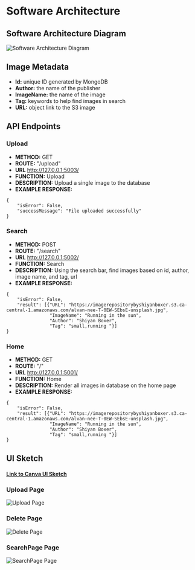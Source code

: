 # Software Architecture

## Software Architecture Diagram

![Software Architecture Diagram](https://github.com/shiyanboxer/Image-Repository/blob/main/Images/SoftwareArchitecture.jpg)

## Image Metadata

- **Id:** unique ID generated by MongoDB
- **Author:** the name of the publisher
- **ImageName:** the name of the image
- **Tag:** keywords to help find images in search
- **URL:** object link to the S3 image

## API Endpoints

### Upload

- **METHOD:** GET
- **ROUTE:** "/upload"
- **URL** http://127.0.0.1:5003/
- **FUNCTION:** Upload
- **DESCRIPTION:** Upload a single image to the database
- **EXAMPLE RESPONSE:**

```
{
    "isError": False, 
    "successMessage": "File uploaded successfully"
}
```

### Search

- **METHOD:** POST
- **ROUTE:** "/search"
- **URL** http://127.0.0.1:5002/
- **FUNCTION:** Search
- **DESCRIPTION:** Using the search bar, find images based on id, author, image name, and tag, url
- **EXAMPLE RESPONSE:**

```
{
    "isError": False,
    "result": [{"URL": "https://imagerepositorybyshiyanboxer.s3.ca-central-1.amazonaws.com/alvan-nee-T-0EW-SEbsE-unsplash.jpg",
                "ImageName": "Running in the sun",
                "Author": "Shiyan Boxer",
                "Tag": "small,running "}]
}
```

### Home

- **METHOD:** GET
- **ROUTE:** "/"
- **URL** http://127.0.0.1:5001/  
- **FUNCTION:** Home
- **DESCRIPTION:** Render all images in database on the home page
- **EXAMPLE RESPONSE:**

```
{
    "isError": False,
    "result": [{"URL": "https://imagerepositorybyshiyanboxer.s3.ca-central-1.amazonaws.com/alvan-nee-T-0EW-SEbsE-unsplash.jpg",
                "ImageName": "Running in the sun",
                "Author": "Shiyan Boxer",
                "Tag": "small,running "}]
}
```

## UI Sketch

#### [Link to Canva UI Sketch](https://www.canva.com/design/DAESGml4OFA/LBsdoaznuoKjHrcryXtiRQ/view?website#2:search-2)

### Upload Page

![Upload Page](https://github.com/shiyanboxer/Image-Repository/blob/main/Images/2.png)

### Delete Page

![Delete Page](https://github.com/shiyanboxer/Image-Repository/blob/main/Images/3.png)

### SearchPage Page

![SearchPage Page](https://github.com/shiyanboxer/Image-Repository/blob/main/Images/4.png)
